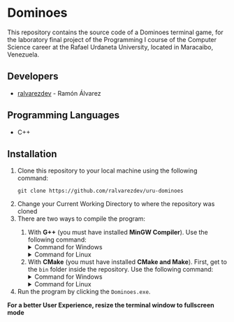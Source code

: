 # Dominoes

This repository contains the source code of a Dominoes terminal game, for the laboratory final project of the Programming I course of the Computer Science career at the Rafael Urdaneta University, located in Maracaibo, Venezuela.

## Developers

- [ralvarezdev](https://github.com/ralvarezdev) - Ramón Álvarez

## Programming Languages

- C++

## Installation

<ol>
<li>Clone this repository to your local machine using the following command:

```git clone https://github.com/ralvarezdev/uru-dominoes```
</li>

<li>Change your Current Working Directory to where the repository was cloned</li>

<li>There are two ways to compile the program:</li>

<ol>
<li>With <strong>G++</strong> (you must have installed <strong>MinGW Compiler</strong>). Use the following command:

<details>
<summary>Command for Windows</summary>

```g++ -o bin\Dominoes.exe src\main.cpp src\lib\cards.cpp src\lib\cards.h src\lib\input.cpp src\lib\input.h src\lib\terminal.cpp src\lib\terminal.h```

</details>

<details>
<summary>Command for Linux</summary>

```g++ -o bin/Dominoes.exe src/main.cpp src/lib/cards.cpp src/lib/cards.h src/lib/input.cpp src/lib/input.h src/lib/terminal.cpp src/lib/terminal.h```

</details></li>

<li>With <strong>CMake</strong> (you must have installed <strong>CMake and Make</strong>). First, get to the <code>bin</code> folder inside the repository. Use the following command:

<details>
<summary>Command for Windows</summary>

```cmake -S ..\ -G "MinGW Makefiles" -B .\ && make```

</details>

<details>
<summary>Command for Linux</summary>

```cmake -S ../ -G "MinGW Makefiles" -B ./ && make```

</details></li></ol>

<li>Run the program by clicking the <code>Dominoes.exe</code>.</li>
</ol>

<strong>For a better User Experience, resize the terminal window to fullscreen mode</strong>